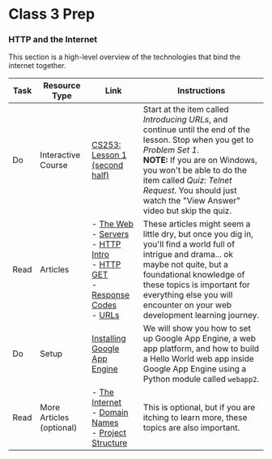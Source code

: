 # Class 3 Prep


### HTTP and the Internet

This section is a high-level overview of the technologies that bind the internet together.

Task | Resource Type | Link | Instructions
|----|---------------|------|-------------|
Do | Interactive Course | [CS253: Lesson 1 (second half)][lesson-1] | Start at the item called *Introducing URLs*, and continue until the end of the lesson. Stop when you get to *Problem Set 1*. <br> **NOTE:** If you are on Windows, you won't be able to do the item called *Quiz: Telnet Request*. You should just watch the "View Answer" video but skip the quiz.
Read | Articles | - [The Web][how-the-web-works] <br> - [Servers][what-is-a-web-server] <br> - [HTTP Intro][http-basic-introduction] <br> - [HTTP GET][http-lets-get-it-on] <br> - [Response Codes][http-response-codes] <br> - [URLs][what-is-a-url] | These articles might seem a little dry, but once you dig in, you'll find a world full of intrigue and drama... ok maybe not quite, but a foundational knowledge of these topics is important for everything else you will encounter on your web development learning journey.
Do | Setup | [Installing Google App Engine][installing-google-app-engine] | We will show you how to set up Google App Engine, a web app platform, and how to build a Hello World web app inside Google App Engine using a Python module called `webapp2`.
Read | More Articles (optional) | - [The Internet][how-does-the-internet-work] <br> - [Domain Names][what-is-a-domain-name] <br> - [Project Structure][dealing-with-files] | This is optional, but if you are itching to learn more, these topics are also important.


[lesson-1]: https://classroom.udacity.com/courses/cs253/lessons/48737165/concepts/3136729170923#

[how-the-web-works]: https://developer.mozilla.org/en-US/Learn/Getting_started_with_the_web/How_the_Web_works
[http-basic-introduction]: https://dev.opera.com/articles/http-basic-introduction/
[http-lets-get-it-on]: https://dev.opera.com/articles/http-lets-get-it-on/
[http-response-codes]: https://dev.opera.com/articles/http-response-codes/
[what-is-a-web-server]: https://developer.mozilla.org/en-US/Learn/Common_questions/What_is_a_web_server
[what-is-a-url]: https://developer.mozilla.org/en-US/Learn/Common_questions/What_is_a_URL

[what-is-a-domain-name]: https://developer.mozilla.org/en-US/Learn/Common_questions/What_is_a_domain_name
[how-does-the-internet-work]: https://developer.mozilla.org/en-US/Learn/Common_questions/How_does_the_Internet_work
[dealing-with-files]: https://developer.mozilla.org/en-US/Learn/Getting_started_with_the_web/Dealing_with_files

[installing-google-app-engine]: ./installing-google-app-engine/
